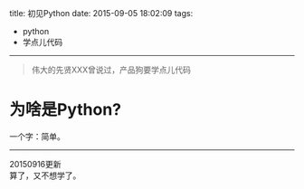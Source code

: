 title: 初见Python
date: 2015-09-05 18:02:09
tags:
- python
- 学点儿代码

---
> 伟大的先贤XXX曾说过，产品狗要学点儿代码

<!-- more -->

# 为啥是Python?
一个字：简单。

---
20150916更新  
算了，又不想学了。
